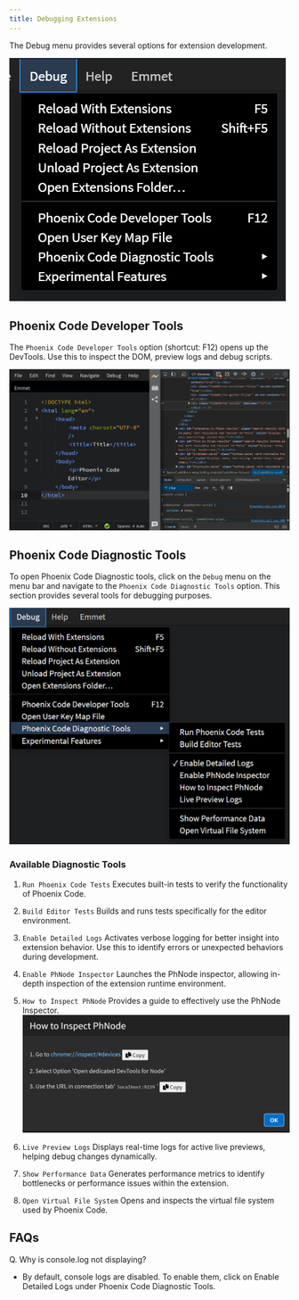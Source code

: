 ```yaml
---
title: Debugging Extensions
---
```


The Debug menu provides several options for extension development. 

![Debug Menu](./images/debugging-extensions/debug-menu.png "Debug Menu")

## Phoenix Code Developer Tools

The `Phoenix Code Developer Tools` option (shortcut: F12) opens up the DevTools. Use this to inspect the DOM, preview logs and debug scripts.

![Phoenix Code Developer Tools](./images/debugging-extensions/dev-tools.png "Phoenix Code Developer Tools")

## Phoenix Code Diagnostic Tools

To open Phoenix Code Diagnostic tools, click on the `Debug` menu on the menu bar and navigate to the `Phoenix Code Diagnostic Tools` option. This section provides several tools for debugging purposes.

![Phoenix Code Diagnostic Tools](./images/debugging-extensions/diagnostic-tools.png "Phoenix Code Diagnostic Tools")

### Available Diagnostic Tools

1. `Run Phoenix Code Tests`
 Executes built-in tests to verify the functionality of Phoenix Code.

2. `Build Editor Tests`
 Builds and runs tests specifically for the editor environment.

3. `Enable Detailed Logs`
 Activates verbose logging for better insight into extension behavior. Use this to identify errors or unexpected behaviors during development.

4. `Enable PhNode Inspector`
 Launches the PhNode inspector, allowing in-depth inspection of the extension runtime environment.

5. `How to Inspect PhNode`
 Provides a guide to effectively use the PhNode Inspector.
![Inspect Phnode](./images/debugging-extensions/inspect-phnode.png "Inspect Phnode")

6. `Live Preview Logs`
 Displays real-time logs for active live previews, helping debug changes dynamically.

7. `Show Performance Data`
 Generates performance metrics to identify bottlenecks or performance issues within the extension.

8. `Open Virtual File System`
 Opens and inspects the virtual file system used by Phoenix Code.

## FAQs

Q. Why is console.log not displaying?

- By default, console logs are disabled. To enable them, click on Enable Detailed Logs under Phoenix Code Diagnostic Tools.